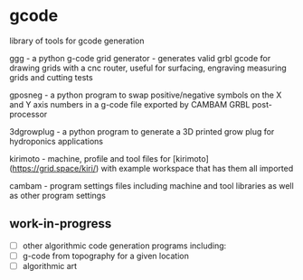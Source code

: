 # gcode
library of tools for gcode generation

ggg - a python g-code grid generator - generates valid grbl gcode for drawing grids with a cnc router, useful for surfacing, engraving measuring grids and cutting tests

gposneg - a python program to swap positive/negative symbols on the X and Y axis numbers in a g-code file exported by CAMBAM GRBL post-processor

3dgrowplug - a python program to generate a 3D printed grow plug for hydroponics applications

kirimoto - machine, profile and tool files for [kirimoto] (https://grid.space/kiri/) with example workspace that has them all imported

cambam - program settings files including machine and tool libraries as well as other program settings

## work-in-progress
- [ ] other algorithmic code generation programs including:
- [ ] g-code from topography for a given location
- [ ] algorithmic art
